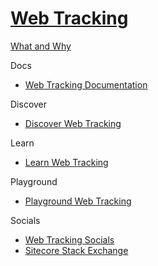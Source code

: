 # [Web Tracking]()

[What and Why]()

Docs

 - [Web Tracking Documentation](https://doc.sitecore.com/en/developers/101/sitecore-experience-platform/web-tracking.html)

Discover

 - [Discover Web Tracking]()

Learn

 - [Learn Web Tracking]()

Playground

 - [Playground Web Tracking]()
  
Socials

 - [Web Tracking Socials]()
 - [Sitecore Stack Exchange](https://sitecore.stackexchange.com/questions/tagged/tracking)